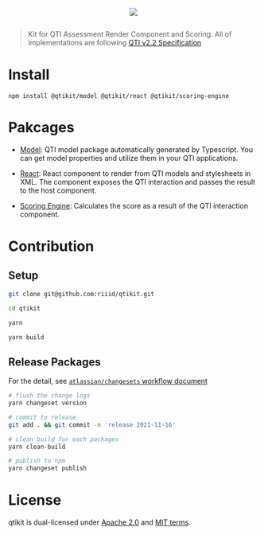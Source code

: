 <p align="center" style="margin-bottom:2em">
  <img src="https://user-images.githubusercontent.com/124117/145499526-5639ebac-cceb-4cda-9736-31126d4642d2.png">
</p>

> Kit for QTI Assessment Render Component and Scoring. All of Implementations are following [QTI v2.2 Specification][qtiv22]

[qtiv22]: http://www.imsglobal.org/question/index.html#version2.2

# Install

```
npm install @qtikit/model @qtikit/react @qtikit/scoring-engine
```

# Pakcages

- [Model][model]: QTI model package automatically generated by Typescript. You can get model properties and utilize them in your QTI applications.

- [React][react]: React component to render from QTI models and stylesheets in XML. The component exposes the QTI interaction and passes the result to the host component.

- [Scoring Engine][scoring-engine]: Calculates the score as a result of the QTI interaction component.


[model]: ./packages/model
[react]: ./packages/react
[scoring-engine]: ./packages/scoring-engine

# Contribution

## Setup

```sh
git clone git@github.com:riiid/qtikit.git

cd qtikit

yarn

yarn build
```

## Release Packages

For the detail, see [`atlassian/changesets` workflow document][changesets]

[changesets]: https://github.com/atlassian/changesets/tree/main/packages/cli#base-workflow

```sh
# flush the change logs
yarn changeset version

# commit to release
git add . && git commit -m 'release 2021-11-16'

# clean build for each packages
yarn clean-build

# publish to npm
yarn changeset publish
```

# License

qtikit is dual-licensed under [Apache 2.0][LICENSE-APACHE] and [MIT terms][LICENSE-MIT].

[LICENSE-APACHE]: ./LICENSE-APACHE
[LICENSE-MIT]: ./LICENSE-MIT
